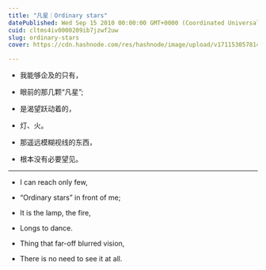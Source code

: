 ```yaml
---
title: "凡星｜Ordinary stars"
datePublished: Wed Sep 15 2010 00:00:00 GMT+0000 (Coordinated Universal Time)
cuid: cltms4iv0000209ib7jzwf2uw
slug: ordinary-stars
cover: https://cdn.hashnode.com/res/hashnode/image/upload/v1711530578146/a4c45389-5976-4c0a-83ee-c338131faa63.png

---
```


* 我能够企及的只有，
    
* 眼前的那几颗“凡星”;
    
* 是渴望跃动着的，
    
* 灯、火。
    
* 那遥远模糊视线的东西，
    
* 根本没有必要望见。
    

---

* I can reach only few,
    
* “Ordinary stars” in front of me;
    
* It is the lamp, the fire,
    
* Longs to dance.
    
* Thing that far-off blurred vision,
    
* There is no need to see it at all.